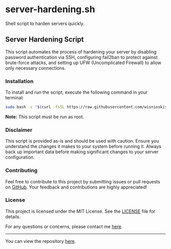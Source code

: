 # server-hardening.sh
Shell script to harden servers quickly.
## Server Hardening Script

This script automates the process of hardening your server by disabling password authentication via SSH, configuring fail2ban to protect against brute-force attacks, and setting up UFW (Uncomplicated Firewall) to allow only necessary connections.

### Installation

To install and run the script, execute the following command in your terminal:

```bash
sudo bash -c "$(curl -fsSL https://raw.githubusercontent.com/wisnioskis/server-hardening.sh/main/setup.sh)"
```

**Note:** This script must be run as root.

### Disclaimer

This script is provided as-is and should be used with caution. Ensure you understand the changes it makes to your system before running it. Always back up important data before making significant changes to your server configuration.

### Contributing

Feel free to contribute to this project by submitting issues or pull requests on [GitHub](https://github.com/wisnioskis/server-hardening.sh). Your feedback and contributions are highly appreciated!

### License

This project is licensed under the MIT License. See the [LICENSE](LICENSE) file for details.

For any questions or concerns, please contact me [here](https://l3pr.org/card).

---
You can view the repository [here](https://github.com/wisnioskis/server-hardening.sh).
